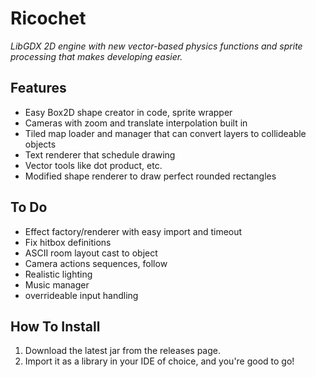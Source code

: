 # Ricochet

*LibGDX 2D engine with new vector-based physics functions and sprite processing that makes developing easier.*

## Features

- Easy Box2D shape creator in code, sprite wrapper
- Cameras with zoom and translate interpolation built in
- Tiled map loader and manager that can convert layers to collideable objects
- Text renderer that schedule drawing
- Vector tools like dot product, etc.
- Modified shape renderer to draw perfect rounded rectangles

## To Do

- Effect factory/renderer with easy import and timeout
- Fix hitbox definitions
- ASCII room layout cast to object
- Camera actions sequences, follow
- Realistic lighting
- Music manager
- overrideable input handling


## How To Install

1. Download the latest jar from the releases page.
2. Import it as a library in your IDE of choice, and you're good to go!
